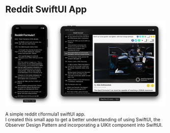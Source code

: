 #  Reddit SwiftUI App

![iOS Screenshot iPhone & iPad](combined_picture.jpeg?raw=true "iOS Screenshot iPhone & iPad")

A simple reddit r/formula1 swiftUI app. <br>
I created this small app to get a better understanding of using SwiftUI, the Observer Design Pattern and incorporating a UIKit component into SwiftUI.


